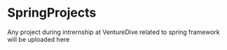 # SpringProjects
 Any project during intrernship at VentureDive related to spring framework will be uploaded here
